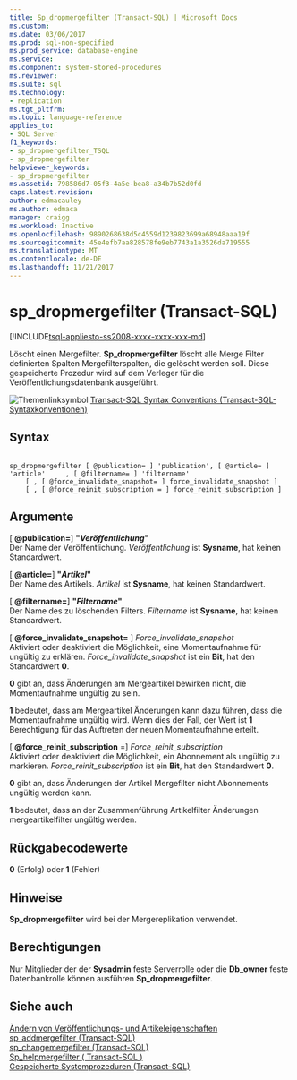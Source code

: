 ```yaml
---
title: Sp_dropmergefilter (Transact-SQL) | Microsoft Docs
ms.custom: 
ms.date: 03/06/2017
ms.prod: sql-non-specified
ms.prod_service: database-engine
ms.service: 
ms.component: system-stored-procedures
ms.reviewer: 
ms.suite: sql
ms.technology:
- replication
ms.tgt_pltfrm: 
ms.topic: language-reference
applies_to:
- SQL Server
f1_keywords:
- sp_dropmergefilter_TSQL
- sp_dropmergefilter
helpviewer_keywords:
- sp_dropmergefilter
ms.assetid: 798586d7-05f3-4a5e-bea8-a34b7b52d0fd
caps.latest.revision: 
author: edmacauley
ms.author: edmaca
manager: craigg
ms.workload: Inactive
ms.openlocfilehash: 9890268638d5c4559d1239823699a68948aaa19f
ms.sourcegitcommit: 45e4efb7aa828578fe9eb7743a1a3526da719555
ms.translationtype: MT
ms.contentlocale: de-DE
ms.lasthandoff: 11/21/2017
---
```

# <a name="spdropmergefilter-transact-sql"></a>sp_dropmergefilter (Transact-SQL)
[!INCLUDE[tsql-appliesto-ss2008-xxxx-xxxx-xxx-md](../../includes/tsql-appliesto-ss2008-xxxx-xxxx-xxx-md.md)]

  Löscht einen Mergefilter. **Sp_dropmergefilter** löscht alle Merge Filter definierten Spalten Mergefilterspalten, die gelöscht werden soll. Diese gespeicherte Prozedur wird auf dem Verleger für die Veröffentlichungsdatenbank ausgeführt.  
  
 ![Themenlinksymbol](../../database-engine/configure-windows/media/topic-link.gif "Topic link icon") [Transact-SQL Syntax Conventions (Transact-SQL-Syntaxkonventionen)](../../t-sql/language-elements/transact-sql-syntax-conventions-transact-sql.md)  
  
## <a name="syntax"></a>Syntax  
  
```  
  
sp_dropmergefilter [ @publication= ] 'publication', [ @article= ] 'article'     , [ @filtername= ] 'filtername'  
    [ , [ @force_invalidate_snapshot= ] force_invalidate_snapshot ]  
    [ , [ @force_reinit_subscription = ] force_reinit_subscription ]  
```  
  
## <a name="arguments"></a>Argumente  
 [  **@publication=**] **"***Veröffentlichung***"**  
 Der Name der Veröffentlichung. *Veröffentlichung* ist **Sysname**, hat keinen Standardwert.  
  
 [  **@article=**] **"***Artikel***"**  
 Der Name des Artikels. *Artikel* ist **Sysname**, hat keinen Standardwert.  
  
 [  **@filtername=**] **"***Filtername***"**  
 Der Name des zu löschenden Filters. *Filtername* ist **Sysname**, hat keinen Standardwert.  
  
 [  **@force_invalidate_snapshot=** ] *Force_invalidate_snapshot*  
 Aktiviert oder deaktiviert die Möglichkeit, eine Momentaufnahme für ungültig zu erklären. *Force_invalidate_snapshot* ist ein **Bit**, hat den Standardwert **0**.  
  
 **0** gibt an, dass Änderungen am Mergeartikel bewirken nicht, die Momentaufnahme ungültig zu sein.  
  
 **1** bedeutet, dass am Mergeartikel Änderungen kann dazu führen, dass die Momentaufnahme ungültig wird. Wenn dies der Fall, der Wert ist **1** Berechtigung für das Auftreten der neuen Momentaufnahme erteilt.  
  
 [  **@force_reinit_subscription** =] *Force_reinit_subscription*  
 Aktiviert oder deaktiviert die Möglichkeit, ein Abonnement als ungültig zu markieren. *Force_reinit_subscription* ist ein **Bit**, hat den Standardwert **0**.  
  
 **0** gibt an, dass Änderungen der Artikel Mergefilter nicht Abonnements ungültig werden kann.  
  
 **1** bedeutet, dass an der Zusammenführung Artikelfilter Änderungen mergeartikelfilter ungültig werden.  
  
## <a name="return-code-values"></a>Rückgabecodewerte  
 **0** (Erfolg) oder **1** (Fehler)  
  
## <a name="remarks"></a>Hinweise  
 **Sp_dropmergefilter** wird bei der Mergereplikation verwendet.  
  
## <a name="permissions"></a>Berechtigungen  
 Nur Mitglieder der der **Sysadmin** feste Serverrolle oder die **Db_owner** feste Datenbankrolle können ausführen **Sp_dropmergefilter**.  
  
## <a name="see-also"></a>Siehe auch  
 [Ändern von Veröffentlichungs- und Artikeleigenschaften](../../relational-databases/replication/publish/change-publication-and-article-properties.md)   
 [sp_addmergefilter &#40;Transact-SQL&#41;](../../relational-databases/system-stored-procedures/sp-addmergefilter-transact-sql.md)   
 [sp_changemergefilter &#40;Transact-SQL&#41;](../../relational-databases/system-stored-procedures/sp-changemergefilter-transact-sql.md)   
 [Sp_helpmergefilter &#40; Transact-SQL &#41;](../../relational-databases/system-stored-procedures/sp-helpmergefilter-transact-sql.md)   
 [Gespeicherte Systemprozeduren &#40;Transact-SQL&#41;](../../relational-databases/system-stored-procedures/system-stored-procedures-transact-sql.md)  
  
  
